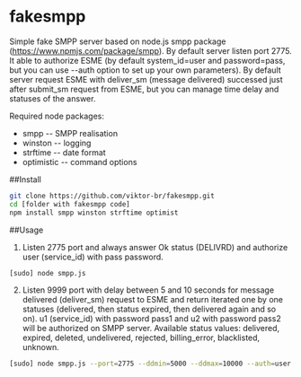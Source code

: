 fakesmpp
========

Simple fake SMPP server based on node.js smpp package (https://www.npmjs.com/package/smpp). By default server listen port 2775. It able to authorize
ESME (by default system_id=user and password=pass, but you can use --auth option to set up your own parameters). By default server request ESME with deliver_sm 
(message delivered) successed just after submit_sm request from ESME, but you can manage time delay and statuses of the answer.

Required node packages:

- smpp -- SMPP realisation 
- winston -- logging
- strftime -- date format
- optimistic -- command options

##Install

```bash
git clone https://github.com/viktor-br/fakesmpp.git
cd [folder with fakesmpp code]
npm install smpp winston strftime optimist
```

##Usage
1. Listen 2775 port and always answer Ok status (DELIVRD) and authorize user (service_id) with pass password.
```bash
[sudo] node smpp.js
```
2. Listen 9999 port with delay between 5 and 10 seconds for message delivered (deliver_sm) request to ESME and return iterated one by one statuses (delivered, then status expired, then delivered again and so on). u1 (service_id) with password pass1 and u2 with password pass2 will be authorized on SMPP server.
Available status values: delivered, expired, deleted, undelivered, rejected, billing_error, blacklisted, unknown.
```bash
[sudo] node smpp.js --port=2775 --ddmin=5000 --ddmax=10000 --auth=user:pass,u1:pass1,u2:pass2 --statuses=delivered,expired,spam_rejected
```